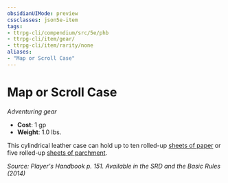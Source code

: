 ```yaml
---
obsidianUIMode: preview
cssclasses: json5e-item
tags:
- ttrpg-cli/compendium/src/5e/phb
- ttrpg-cli/item/gear/
- ttrpg-cli/item/rarity/none
aliases: 
- "Map or Scroll Case"
---
```

# Map or Scroll Case
*Adventuring gear*  


- **Cost**: 1 gp
- **Weight**: 1.0 lbs.

This cylindrical leather case can hold up to ten rolled-up [sheets of paper](/3-Mechanics/CLI/Compendium/items/paper-one-sheet.md) or five rolled-up [sheets of parchment](/3-Mechanics/CLI/Compendium/items/parchment-one-sheet.md).

*Source: Player's Handbook p. 151. Available in the <span title='Systems Reference Document (5.1)'>SRD</span> and the Basic Rules (2014)*